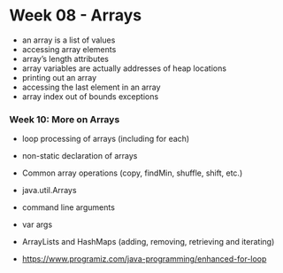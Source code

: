 # Week 08 - Arrays

- an array is a list of values
- accessing array elements
- array’s length attributes
- array variables are actually addresses of heap locations
- printing out an array
- accessing the last element in an array
- array index out of bounds exceptions

### Week 10: More on Arrays

- loop processing of arrays (including for each)
- non-static declaration of arrays
- Common array operations (copy, findMin, shuffle, shift, etc.)
- java.util.Arrays
- command line arguments
- var args
- ArrayLists and HashMaps (adding, removing, retrieving and iterating)

- https://www.programiz.com/java-programming/enhanced-for-loop
